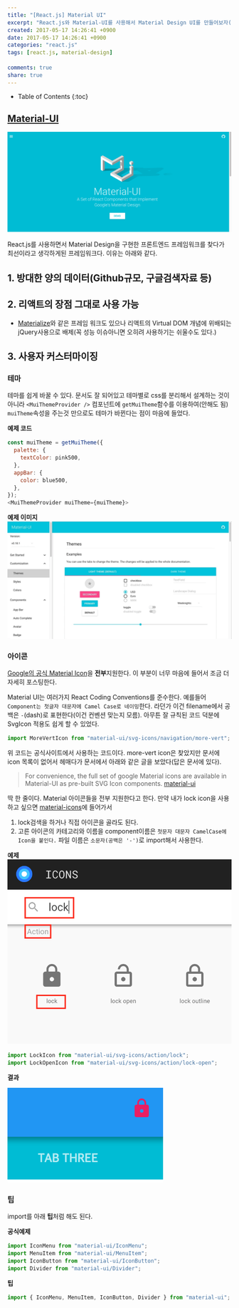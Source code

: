```yaml
---
title: "[React.js] Material UI"
excerpt: "React.js와 Material-UI를 사용해서 Material Design UI를 만들어보자(Feat. Material Icon, SvgIcon)"
created: 2017-05-17 14:26:41 +0900
date: 2017-05-17 14:26:41 +0900
categories: "react.js"
tags: [react.js, material-design]

comments: true
share: true
---
```


- Table of Contents
  {:toc}

## [Material-UI][material-ui]

![material-ui-web](/images/material-ui-web.png)

React.js를 사용하면서 Material Design을 구현한 프론트엔드 프레임워크를 찾다가 최선이라고 생각하게된 프레임워크다. 이유는 아래와 같다.

## 1. 방대한 양의 데이터(Github규모, 구글검색자료 등)

## 2. 리액트의 장점 그대로 사용 가능

- [Materialize](http://materializecss.com/)와 같은 프레임 워크도 있으나 리액트의 Virtual DOM 개념에 위배되는 jQuery사용으로 배제(꼭 성능 이슈아니면 오히려 사용하기는 쉬울수도 있다.)

## 3. 사용자 커스터마이징

### 테마

테마를 쉽게 바꿀 수 있다. 문서도 잘 되어있고 테마별로 css를 분리해서 설계하는 것이 아니라 `<MuiThemeProvider />` 컴포넌트에 `getMuiTheme`함수를 이용하여(안해도 됨) `muiTheme`속성을 주는것 만으로도 테마가 바뀐다는 점이 마음에 들었다.

**예제 코드**

```js
const muiTheme = getMuiTheme({
  palette: {
    textColor: pink500,
  },
  appBar: {
    color: blue500,
  },
});
<MuiThemeProvider muiTheme={muiTheme}>
```

**예제 이미지**
![material-ui-themes](/images/material-ui-themes.gif)

### 아이콘

[Google의 공식 Material Icon][material-icons]을 **전부**지원한다. 이 부분이 너무 마음에 들어서 조금 더 자세히 포스팅한다.

Material UI는 여러가지 React Coding Conventions를 준수한다. 예를들어 `Component는 첫글자 대문자에 Camel Case로 네이밍`한다. 라던가 이건 filename에서 공백은 `-`(dash)로 표현한다(이건 컨벤션 맞는지 모름). 아무튼 잘 규칙된 코드 덕분에 SvgIcon 적용도 쉽게 할 수 있었다.

```js
import MoreVertIcon from "material-ui/svg-icons/navigation/more-vert";
```

위 코드는 공식사이트에서 사용하는 코드이다. more-vert icon은 찾았지만 문서에 icon 목록이 없어서 헤매다가 문서에서 아래와 같은 글을 보았다(답은 문서에 있다).

> For convenience, the full set of google Material icons are available in Material-UI as pre-built SVG Icon components. [material-ui]

딱 한 줄이다. Material 아이콘들을 전부 지원한다고 한다. 만약 내가 lock icon을 사용하고 싶으면 [material-icons]에 들어가서

1. lock검색을 하거나 직접 아이콘을 골라도 된다.
2. 고른 아이콘의 카테고리와 이름을 component이름은 `첫문자 대문자 CamelCase에 Icon을 붙인다.` 파일 이름은 `소문자(공백은 '-')`로 import해서 사용한다.

**예제**
![material-ui-svg-icon](/images/material-ui-svg-icon.png)

```js
import LockIcon from "material-ui/svg-icons/action/lock";
import LockOpenIcon from "material-ui/svg-icons/action/lock-open";
```

**결과**

![material-ui-svg-icon-result](/images/material-ui-svg-icon-result.png)

### 팁

import를 아래 **팁**처럼 해도 된다.

**공식예제**

```js
import IconMenu from "material-ui/IconMenu";
import MenuItem from "material-ui/MenuItem";
import IconButton from "material-ui/IconButton";
import Divider from "material-ui/Divider";
```

**팁**

```js
import { IconMenu, MenuItem, IconButton, Divider } from "material-ui";
```

<!-- Link -->

[material-ui]: http://www.material-ui.com/#/components/svg-icon
[material-icons]: https://material.io/icons/
